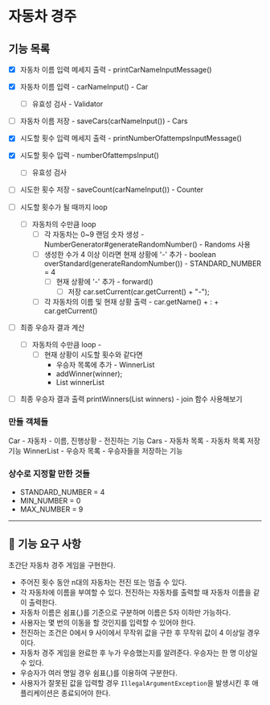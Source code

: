 # 자동차 경주

## 기능 목록
- [x] 자동차 이름 입력 메세지 출력 - printCarNameInputMessage()
- [x] 자동차 이름 입력 - carNameInput() - Car
	- [ ] 유효성 검사 - Validator
- [ ] 자동차 이름 저장 - saveCars(carNameInput()) - Cars

- [x] 시도할 횟수 입력 메세지 출력 - printNumberOfattempsInputMessage()
- [x] 시도할 횟수 입력 - numberOfattempsInput()
	- [ ] 유효성 검사
- [ ] 시도한 횟수 저장 - saveCount(carNameInput()) - Counter

- [ ] 시도할 횟수가 될 때까지 loop
	- [ ] 자동차의 수만큼 loop
		- [ ] 각 자동차는 0~9 랜덤 숫자 생성 - NumberGenerator#generateRandomNumber() - Randoms 사용
		- [ ] 생성한 수가 4 이상 이라면 현재 상황에 '-' 추가 - boolean overStandard(generateRandomNumber()) - STANDARD_NUMBER = 4
			- [ ] 현재 상황에 '-' 추가 - forward() 
				- [ ] 저장 car.setCurrent(car.getCurrent() + "-");
		- [ ] 각 자동차의 이름 및 현재 상황 출력 - car.getName() + : + car.getCurrent()

- [ ] 최종 우승자 결과 계산
	- [ ] 자동차의 수만큼 loop - 
		- [ ] 현재 상황이 시도할 횟수와 같다면
			- 우승자 목록에 추가 - WinnerList
			- addWinner(winner); 
			- List<String> winnerList
- [ ] 최종 우승자 결과 출력 printWinners(List<String> winners) - join 함수 사용해보기

### 만들 객체들
Car - 자동차 - 이름, 진행상황 - 전진하는 기능
Cars - 자동차 목록 - 자동차 목록 저장 기능
WinnerList - 우승자 목록 - 우승자들을 저장하는 기능



### 상수로 지정할 만한 것들
- STANDARD_NUMBER = 4
- MIN_NUMBER = 0
- MAX_NUMBER = 9

---

## 🚀 기능 요구 사항
초간단 자동차 경주 게임을 구현한다.

- 주어진 횟수 동안 n대의 자동차는 전진 또는 멈출 수 있다.
- 각 자동차에 이름을 부여할 수 있다. 전진하는 자동차를 출력할 때 자동차 이름을 같이 출력한다.
- 자동차 이름은 쉼표(,)를 기준으로 구분하며 이름은 5자 이하만 가능하다.
- 사용자는 몇 번의 이동을 할 것인지를 입력할 수 있어야 한다.
- 전진하는 조건은 0에서 9 사이에서 무작위 값을 구한 후 무작위 값이 4 이상일 경우이다.
- 자동차 경주 게임을 완료한 후 누가 우승했는지를 알려준다. 우승자는 한 명 이상일 수 있다.
- 우승자가 여러 명일 경우 쉼표(,)를 이용하여 구분한다.
- 사용자가 잘못된 값을 입력할 경우 `IllegalArgumentException`을 발생시킨 후 애플리케이션은 종료되어야 한다.